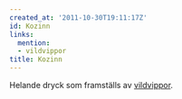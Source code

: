 ```yaml
---
created_at: '2011-10-30T19:11:17Z'
id: Kozinn
links:
  mention:
  - vildvippor
title: Kozinn
---
```


Helande dryck som framställs av [vildvippor].

  [vildvippor]: vildvippor